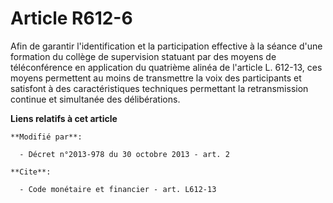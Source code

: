 # Article R612-6

Afin de garantir l'identification et la participation effective à la séance d'une formation du collège de supervision
statuant par des moyens de téléconférence en application du quatrième alinéa de l'article L. 612-13, ces moyens permettent au
moins de transmettre la voix des participants et satisfont à des caractéristiques techniques permettant la retransmission
continue et simultanée des délibérations.

**Liens relatifs à cet article**

	**Modifié par**:

	  - Décret n°2013-978 du 30 octobre 2013 - art. 2

	**Cite**:

	  - Code monétaire et financier - art. L612-13
